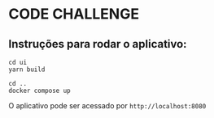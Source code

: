 # CODE CHALLENGE

## Instruções para rodar o aplicativo:

```
cd ui
yarn build

cd ..
docker compose up
```

O aplicativo pode ser acessado por `http://localhost:8080`
